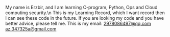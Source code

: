 My name is Erzbir, and I am learning C-program, Python, Ops and Cloud computing security.\n
This is my Learning Record, which I want record then I can see these code in the future.
If you are looking my code and you have better advice, please tell me.
This is my email:
2978086497@qq.com
az.347325a@gmail.com
